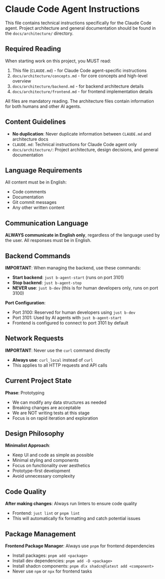 # Claude Code Agent Instructions

This file contains technical instructions specifically for the Claude Code agent. Project architecture and general documentation should be found in the `docs/architecture/` directory.

## Required Reading

When starting work on this project, you MUST read:
1. This file (`CLAUDE.md`) - for Claude Code agent-specific instructions
2. `docs/architecture/concepts.md` - for core concepts and high-level overview
3. `docs/architecture/backend.md` - for backend architecture details
4. `docs/architecture/frontend.md` - for frontend implementation details

All files are mandatory reading. The architecture files contain information for both humans and other AI agents.

## Content Guidelines

- **No duplication**: Never duplicate information between `CLAUDE.md` and architecture docs
- `CLAUDE.md`: Technical instructions for Claude Code agent only
- `docs/architecture/`: Project architecture, design decisions, and general documentation


## Language Requirements

All content must be in English:
- Code comments
- Documentation
- Git commit messages
- Any other written content

## Communication Language

**ALWAYS communicate in English only**, regardless of the language used by the user. All responses must be in English.

## Backend Commands

**IMPORTANT**: When managing the backend, use these commands:
- **Start backend**: `just b-agent-start` (runs on port 3101)
- **Stop backend**: `just b-agent-stop`
- **NEVER use**: `just b-dev` (this is for human developers only, runs on port 3100)

**Port Configuration**:
- Port 3100: Reserved for human developers using `just b-dev`
- Port 3101: Used by AI agents with `just b-agent-start`
- Frontend is configured to connect to port 3101 by default

## Network Requests

**IMPORTANT**: Never use the `curl` command directly
- **Always use**: `curl_local` instead of `curl`
- This applies to all HTTP requests and API calls

## Current Project State

**Phase**: Prototyping
- We can modify any data structures as needed
- Breaking changes are acceptable
- We are NOT writing tests at this stage
- Focus is on rapid iteration and exploration

## Design Philosophy

**Minimalist Approach**: 
- Keep UI and code as simple as possible
- Minimal styling and components
- Focus on functionality over aesthetics
- Prototype-first development
- Avoid unnecessary complexity

## Code Quality

**After making changes**: Always run linters to ensure code quality
- Frontend: `just lint` or `pnpm lint`
- This will automatically fix formatting and catch potential issues

## Package Management

**Frontend Package Manager**: Always use `pnpm` for frontend dependencies
- Install packages: `pnpm add <package>`
- Install dev dependencies: `pnpm add -D <package>`
- Install shadcn components: `pnpm dlx shadcn@latest add <component>`
- Never use `npm` or `npx` for frontend tasks
